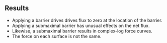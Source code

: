## Results

- Applying a barrier drives drives flux to zero at the location of the barrier.
- Applying a submaximal barrier has unusual effects on the net flux.
- Likewise, a submaximal barrier results in complex-log force curves.
- The force on each surface is not the same.
